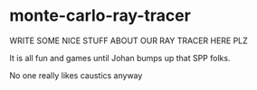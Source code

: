 # monte-carlo-ray-tracer

WRITE SOME NICE STUFF ABOUT OUR RAY TRACER HERE PLZ

It is all fun and games until Johan bumps up that SPP folks.

No one really likes caustics anyway
